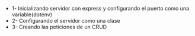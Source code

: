 
- 1- Inicializando servidor con express y configurando el puerto como una variable(dotenv)
- 2- Configurando el servidor como una clase
- 3- Creando las peticiones de un CRUD
